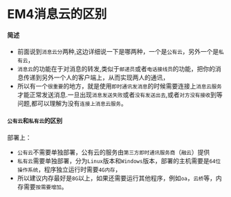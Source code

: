 # EM4消息云的区别

#### 简述
* 前面说到`消息云分`两种,这边详细说一下是哪两种，一个是`公有云`，另外一个是`私有云`，
* `消息云`的功能在于对消息的转发,类似于`邮递员`或者`电话接线员`的功能，把你的消息传递到另外一个人的客户端上，从而实现两人的通讯，
* 所以有一个`很重要`的地方，就是使用`即时通讯发消息`的时候需要连接上`消息云服务`才能正常发送消息.一旦出现`消息发送失败`或者`没有发送出去`,或者`对方没有接收`到等问题,都可以理解为没有`连接上消息云服务`。

#### `公有云`和`私有云`的区别
部署上：
* `公有云`不需要单独部署，公有云的服务由`第三方即时通讯服务商`（`融云`）提供
* `私有云`需要单独部署，分为`Linux`版本和`Windows`版本，部署的主机需要是`64位操作系统`，程序独立运行时需要`4G内存`，
* 所以建议内存最好是`8G`以上，如果还需要运行其他程序，例如`oa`，`云桥`等，内存需要`按需要增加`。
